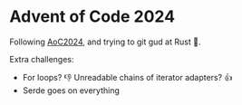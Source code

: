 # Advent of Code 2024

Following [AoC2024](https://adventofcode.com/2024), and trying to git gud at Rust :crab:.

Extra challenges:
- For loops? 👎 Unreadable chains of iterator adapters? 👍
- Serde goes on everything
